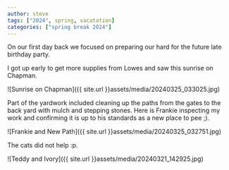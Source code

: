 ```yaml
---
author: steve
tags: ["2024", spring, vacatation]
categories: ["spring break 2024"]
---
```

On our first day back we focused on preparing our hard for the future late birthday party.  

I got up early to get more supplies from Lowes and saw this sunrise on Chapman.  

![Sunrise on Chapman]({{ site.url }}assets/media/20240325_033025.jpg)  

Part of the yardwork included cleaning up the paths from the gates to the back yard with mulch and stepping stones.  Here is Frankie inspecting my work and confirming it is up to his standards as a new place to pee ;).

![Frankie and New Path]({{ site.url }}assets/media/20240325_032751.jpg)  

The cats did not help :p.

![Teddy and Ivory]({{ site.url }}assets/media/20240321_142925.jpg)  

